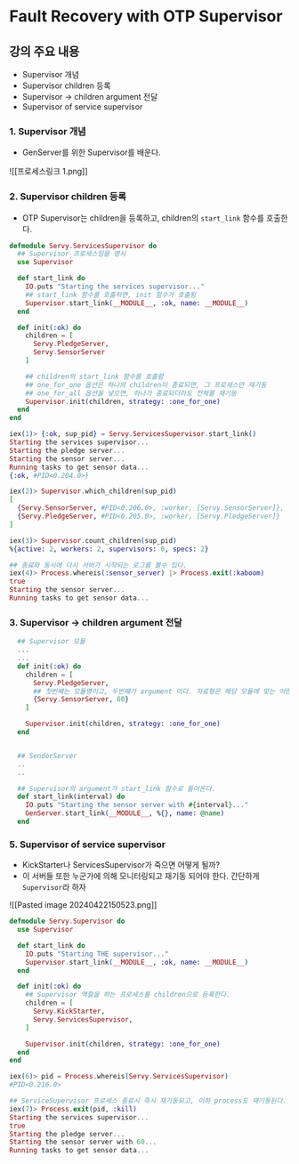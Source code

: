 # Fault Recovery with OTP Supervisor

## 강의 주요 내용

* Supervisor 개념
* Supervisor children 등록
* Supervisor -> children argument 전달
* Supervisor of service supervisor
### 1. Supervisor 개념

* GenServer를 위한 Supervisor를 배운다.

![[프로세스링크 1.png]]

### 2. Supervisor children 등록

* OTP Supervisor는 children을 등록하고, children의 `start_link` 함수를 호출한다.
```elixir
defmodule Servy.ServicesSupervisor do
  ## Supervisor 프로세스임을 명시
  use Supervisor  

  def start_link do
    IO.puts "Starting the services supervisor..."
    ## start_link 함수를 호출하면, init 함수가 호출됨
    Supervisor.start_link(__MODULE__, :ok, name: __MODULE__)
  end  

  def init(:ok) do
    children = [
      Servy.PledgeServer,
      Servy.SensorServer
    ]

	## children의 start_link 함수를 호출함
	## one_for_one 옵션은 하나의 children이 종료되면, 그 프로세스만 재기동
	## one_for_all 옵션을 넣으면, 하나가 종료되더라도 전체를 재기동
    Supervisor.init(children, strategy: :one_for_one)
  end
end
```

```elixir
iex(1)> {:ok, sup_pid} = Servy.ServicesSupervisor.start_link()
Starting the services supervisor...
Starting the pledge server...
Starting the sensor server...
Running tasks to get sensor data...
{:ok, #PID<0.204.0>}

iex(2)> Supervisor.which_children(sup_pid)
[
  {Servy.SensorServer, #PID<0.206.0>, :worker, [Servy.SensorServer]},
  {Servy.PledgeServer, #PID<0.205.0>, :worker, [Servy.PledgeServer]}
]

iex(3)> Supervisor.count_children(sup_pid)
%{active: 2, workers: 2, supervisors: 0, specs: 2}

## 종료와 동시에 다시 서버가 시작되는 로그를 볼수 있다.
iex(4)> Process.whereis(:sensor_server) |> Process.exit(:kaboom)
true
Starting the sensor server...
Running tasks to get sensor data...
```


### 3. Supervisor -> children argument 전달

```elixir
  ## Supervisor 모듈
  ...
  ...
  def init(:ok) do
    children = [
      Servy.PledgeServer,
      ## 첫번째는 모듈명이고, 두번째가 argument 이다. 자료형은 해당 모듈에 맞는 어떤것이라도 가능하다
      {Servy.SensorServer, 60}
    ] 

    Supervisor.init(children, strategy: :one_for_one)
  end


  ## SendorServer
  ..
  ..

  ## Supervisor의 argument가 start_link 함수로 들어온다.
  def start_link(interval) do
    IO.puts "Starting the sensor server with #{interval}..."
    GenServer.start_link(__MODULE__, %{}, name: @name)
  end
```


### 5. Supervisor of service supervisor

* KickStarter나 ServicesSupervisor가 죽으면 어떻게 될까?
* 이 서버들 또한 누군가에 의해 모니터링되고 재기동 되어야 한다. 간단하게 `Supervisor`라 하자

![[Pasted image 20240422150523.png]]

```elixir
defmodule Servy.Supervisor do
  use Supervisor  

  def start_link do
    IO.puts "Starting THE supervisor..."
    Supervisor.start_link(__MODULE__, :ok, name: __MODULE__)
  end  

  def init(:ok) do
    ## Supervisor 역할을 하는 프로세스를 children으로 등록한다.
    children = [
      Servy.KickStarter,
      Servy.ServicesSupervisor,
    ] 

    Supervisor.init(children, strategy: :one_for_one)
  end
end
```

```elixir
iex(6)> pid = Process.whereis(Servy.ServicesSupervisor)
#PID<0.216.0>

## ServiceSupervisor 프로세스 종료시 즉시 재기동되고, 이하 process도 재기동된다.
iex(7)> Process.exit(pid, :kill)
Starting the services supervisor...
true
Starting the pledge server...
Starting the sensor server with 60...
Running tasks to get sensor data...
```